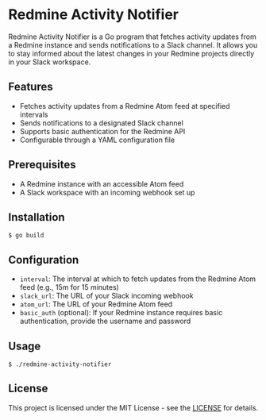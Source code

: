 # Redmine Activity Notifier

Redmine Activity Notifier is a Go program that fetches activity updates from a Redmine instance and sends notifications to a Slack channel. It allows you to stay informed about the latest changes in your Redmine projects directly in your Slack workspace.

## Features

- Fetches activity updates from a Redmine Atom feed at specified intervals
- Sends notifications to a designated Slack channel
- Supports basic authentication for the Redmine API
- Configurable through a YAML configuration file

## Prerequisites

- A Redmine instance with an accessible Atom feed
- A Slack workspace with an incoming webhook set up

## Installation

```
$ go build
```

## Configuration

- `interval`: The interval at which to fetch updates from the Redmine Atom feed (e.g., 15m for 15 minutes)
- `slack_url`: The URL of your Slack incoming webhook
- `atom_url`: The URL of your Redmine Atom feed
- `basic_auth` (optional): If your Redmine instance requires basic authentication, provide the username and password

## Usage

```
$ ./redmine-activity-notifier
```

## License

This project is licensed under the MIT License - see the [LICENSE](https://opensource.org/license/mit) for details.
